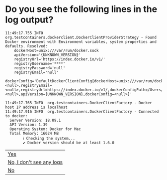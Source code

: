 # Do you see the following lines in the log output?

```
11:49:17.755 INFO  org.testcontainers.dockerclient.DockerClientProviderStrategy - Found Docker environment with Environment variables, system properties and defaults. Resolved: 
    dockerHost=unix:///var/run/docker.sock
    apiVersion='{UNKNOWN_VERSION}'
    registryUrl='https://index.docker.io/v1/'
    registryUsername='****'
    registryPassword='null'
    registryEmail='null'
    dockerConfig='DefaultDockerClientConfig[dockerHost=unix:///var/run/docker.sock,registryUsername=****,registryPassword=<null>,registryEmail=<null>,registryUrl=https://index.docker.io/v1/,dockerConfigPath=/Users/****/.docker,sslConfig=<null>,apiVersion={UNKNOWN_VERSION},dockerConfig=<null>]'

11:49:17.765 INFO  org.testcontainers.DockerClientFactory - Docker host IP address is localhost
11:49:17.916 INFO  org.testcontainers.DockerClientFactory - Connected to docker: 
  Server Version: 18.09.1
  API Version: 1.39
  Operating System: Docker for Mac
  Total Memory: 16024 MB
        ℹ︎ Checking the system...
        ✔ Docker version should be at least 1.6.0
```

||
|-|
|[Yes](../../../past_checks.md)|
|[No, I don't see any logs](../../../results/logging.md)|
|[No](../../../todo.md)|
